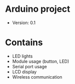 # Arduino project
 - Version: 0.1

# Contains
 - LED lights
 - Module usage (button, LED)
 - Serial port usage
 - LCD display
 - Wireless communication
